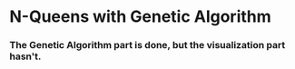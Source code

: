 # N-Queens with Genetic Algorithm

### The Genetic Algorithm part is done, but the visualization part hasn't.
